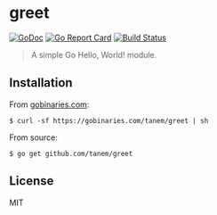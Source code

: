 # greet

[![GoDoc](https://img.shields.io/badge/godoc-reference-5875b0?style=flat-square)](https://godoc.org/github.com/tanem/greet)
[![Go Report Card](https://goreportcard.com/badge/github.com/tanem/greet?style=flat-square)](https://goreportcard.com/report/github.com/tanem/greet)
[![Build Status](https://img.shields.io/travis/tanem/greet/master.svg?style=flat-square)](https://travis-ci.org/tanem/greet)

> A simple Go Hello, World! module.

## Installation

From [gobinaries.com](https://gobinaries.com):

```
$ curl -sf https://gobinaries.com/tanem/greet | sh
```

From source:

```
$ go get github.com/tanem/greet
```

## License

MIT